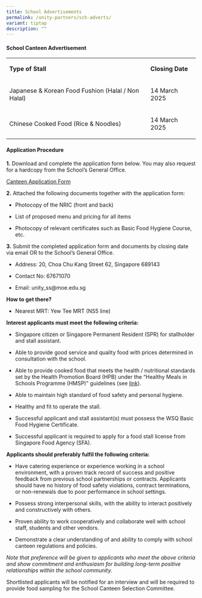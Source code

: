```yaml
---
title: School Advertisements
permalink: /unity-partners/sch-adverts/
variant: tiptap
description: ""
---
```

<h4><strong>School Canteen Advertisement</strong></h4>
<table style="minWidth: 50px">
<colgroup>
<col>
<col>
</colgroup>
<tbody>
<tr>
<td rowspan="1" colspan="1">
<p><strong>Type of Stall</strong>
</p>
</td>
<td rowspan="1" colspan="1">
<p><strong>Closing Date</strong>
</p>
</td>
</tr>
<tr>
<td rowspan="1" colspan="1">
<p>Japanese &amp; Korean Food Fushion (Halal / Non Halal)</p>
</td>
<td rowspan="1" colspan="1">
<p>14 March 2025</p>
</td>
</tr>
<tr>
<td rowspan="1" colspan="1">
<p>Chinese Cooked Food (Rice &amp; Noodles)</p>
</td>
<td rowspan="1" colspan="1">
<p>14 March 2025</p>
</td>
</tr>
</tbody>
</table>
<p></p>
<h4><strong>Application Procedure</strong></h4>
<p><strong>1.</strong>&nbsp;Download and complete the application form below.
You may also request for a hardcopy from the School’s General Office.</p>
<p><a href="/files/canteen_application_form.pdf" rel="noopener noreferrer nofollow" target="_blank">Canteen Application Form</a>
</p>
<p><strong>2.</strong>&nbsp;Attached the following documents together with
the application form:</p>
<ul data-tight="true" class="tight">
<li>
<p>Photocopy of the NRIC (front and back)</p>
</li>
<li>
<p>List of proposed menu and pricing for all items</p>
</li>
<li>
<p>Photocopy of relevant certificates such as Basic Food Hygiene Course,
etc.</p>
</li>
</ul>
<p><strong>3.</strong>&nbsp;Submit the completed application form and documents
by closing date via email OR to the School’s General Office.</p>
<ul data-tight="true" class="tight">
<li>
<p>Address: 20, Choa Chu Kang Street 62, Singapore 689143</p>
</li>
<li>
<p>Contact No: 67671070</p>
</li>
<li>
<p>Email: <a rel="noopener noreferrer nofollow" target="_blank">unity_ss@moe.edu.sg</a>
</p>
</li>
</ul>
<p><strong>How to get there?</strong>
</p>
<ul data-tight="true" class="tight">
<li>
<p>Nearest MRT: Yew Tee MRT (NS5 line)</p>
</li>
</ul>
<p><strong>Interest applicants must meet the following criteria:</strong>
</p>
<ul data-tight="true" class="tight">
<li>
<p>Singapore citizen or Singapore Permanent Resident (SPR) for stallholder
and stall assistant.</p>
</li>
<li>
<p>Able to provide good service and quality food with prices determined in
consultation with the school.</p>
</li>
<li>
<p>Able to provide cooked food that meets the health / nutritional standards
set by the Health Promotion Board (HPB) under the “Healthy Meals in Schools
Programme (HMSP)” guidelines (see&nbsp;<a href="https://www.hpb.gov.sg/schools/school-programmes/healthy-meals-in-schools-programme" rel="noopener noreferrer nofollow" target="_blank">link</a>).</p>
</li>
<li>
<p>Able to maintain high standard of food safety and personal hygiene.</p>
</li>
<li>
<p>Healthy and fit to operate the stall.</p>
</li>
<li>
<p>Successful applicant and stall assistant(s) must possess the WSQ Basic
Food Hygiene Certificate.</p>
</li>
<li>
<p>Successful applicant is required to apply for a food stall license from
Singapore Food Agency (SFA).</p>
<p></p>
</li>
</ul>
<p><strong>Applicants should preferably fulfil the following criteria:</strong>
</p>
<ul data-tight="true" class="tight">
<li>
<p>Have catering experience or experience working in a school environment,
with a proven track record of success and positive feedback from previous
school partnerships or contracts. Applicants should have no history of
food safety violations, contract terminations, or non-renewals due to poor
performance in school settings.</p>
</li>
<li>
<p>Possess strong interpersonal skills, with the ability to interact positively
and constructively with others. &nbsp;</p>
</li>
<li>
<p>Proven ability to work cooperatively and collaborate well with school
staff, students and other vendors.</p>
</li>
<li>
<p>Demonstrate a clear understanding of and ability to comply with school
canteen regulations and policies.</p>
</li>
</ul>
<p><em>Note that preference will be given to applicants who meet the above criteria and show commitment and enthusiasm for building long-term positive relationships within the school community.</em>
</p>
<p>Shortlisted applicants will be notified for an interview and will be required
to provide food sampling for the School Canteen Selection Committee.</p>
<p></p>
<p></p>